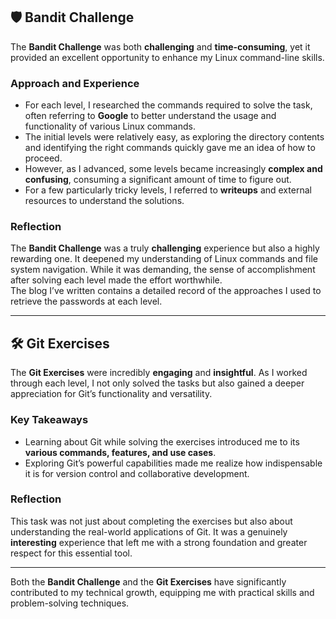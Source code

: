 ## 🛡️ Bandit Challenge  

The **Bandit Challenge** was both **challenging** and **time-consuming**, yet it provided an excellent opportunity to enhance my Linux command-line skills.  

### Approach and Experience  
- For each level, I researched the commands required to solve the task, often referring to **Google** to better understand the usage and functionality of various Linux commands.  
- The initial levels were relatively easy, as exploring the directory contents and identifying the right commands quickly gave me an idea of how to proceed.  
- However, as I advanced, some levels became increasingly **complex and confusing**, consuming a significant amount of time to figure out.  
- For a few particularly tricky levels, I referred to **writeups** and external resources to understand the solutions.  

### Reflection  
The **Bandit Challenge** was a truly **challenging** experience but also a highly rewarding one. It deepened my understanding of Linux commands and file system navigation. While it was demanding, the sense of accomplishment after solving each level made the effort worthwhile.  
The blog I’ve written contains a detailed record of the approaches I used to retrieve the passwords at each level.

---

## 🛠️ Git Exercises  

The **Git Exercises** were incredibly **engaging** and **insightful**. As I worked through each level, I not only solved the tasks but also gained a deeper appreciation for Git’s functionality and versatility.  

### Key Takeaways  
- Learning about Git while solving the exercises introduced me to its **various commands, features, and use cases**.  
- Exploring Git’s powerful capabilities made me realize how indispensable it is for version control and collaborative development.  

### Reflection  
This task was not just about completing the exercises but also about understanding the real-world applications of Git. It was a genuinely **interesting** experience that left me with a strong foundation and greater respect for this essential tool.  

---

Both the **Bandit Challenge** and the **Git Exercises** have significantly contributed to my technical growth, equipping me with practical skills and problem-solving techniques.  
